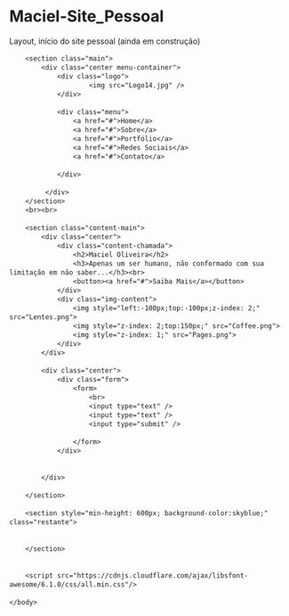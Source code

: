 # Maciel-Site_Pessoal
Layout, início do site pessoal (ainda em construção)
<!DOCTYPE html>
<html lang="pt-BR">
        <head>
            <meta charset="UTF-8">
            <meta http-equiv="X-UA-Compatible" content="IE=edge">
            <meta name="viewport" content="width=device-width, initial-scale=1.0">
            <link rel="stylesheet" href="styles.css"/>
            <title>Maciel Oliveirar</title>
            <link href="https://cdnjs.cloudflare.com/ajax/libsfont-awesome/6.1.0/css/all.min.css"/>
        </head>
    <body>
        

        <section class="main">
            <div class="center menu-container">
                <div class="logo">
                        <img src="Logo14.jpg" />
                </div>

                <div class="menu">
                    <a href="#">Home</a>
                    <a href="#">Sobre</a>
                    <a href="#">Portfólio</a>
                    <a href="#">Redes Sociais</a>
                    <a href="#">Contato</a>

                </div>

             </div>   
        </section>
        <br><br>

        <section class="content-main">
            <div class="center">
                <div class="content-chamada">
                    <h2>Maciel Oliveira</h2>
                    <h3>Apenas um ser humano, não conformado com sua limitação em não saber...</h3><br>
                    <button><a href="#">Saiba Mais</a></button>
                </div>
                <div class="img-content">
                    <img style="left:-100px;top:-100px;z-index: 2;" src="Lentes.png">
                    <img style="z-index: 2;top:150px;" src="Coffee.png">
                    <img style="z-index: 1;" src="Pages.png">
                </div>
            </div>

            <div class="center">
                <div class="form">
                    <form>
                        <br>
                        <input type="text" />
                        <input type="text" />
                        <input type="submit" />

                    </form>
                </div>


            </div>
            
        </section>

        <section style="min-height: 600px; background-color:skyblue;" class="restante">


        </section>


        <script src="https://cdnjs.cloudflare.com/ajax/libsfont-awesome/6.1.0/css/all.min.css"/>
    
    </body>
</html>
